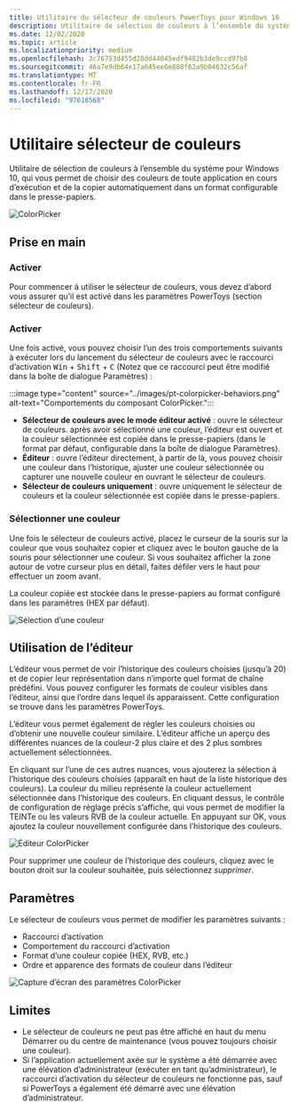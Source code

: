 ```yaml
---
title: Utilitaire du sélecteur de couleurs PowerToys pour Windows 10
description: Utilitaire de sélection de couleurs à l’ensemble du système pour Windows 10 qui vous permet de choisir des couleurs de toute application en cours d’exécution et de copier automatiquement les valeurs HEX ou RVB dans le presse-papiers.
ms.date: 12/02/2020
ms.topic: article
ms.localizationpriority: medium
ms.openlocfilehash: 3c76753d455d28dd44045edf9482b3de9ccd97b8
ms.sourcegitcommit: 46a7e9db64e17a645ee6e888f62a9b04632c56af
ms.translationtype: MT
ms.contentlocale: fr-FR
ms.lasthandoff: 12/17/2020
ms.locfileid: "97618568"
---
```

# <a name="color-picker-utility"></a>Utilitaire sélecteur de couleurs

Utilitaire de sélection de couleurs à l’ensemble du système pour Windows 10, qui vous permet de choisir des couleurs de toute application en cours d’exécution et de la copier automatiquement dans un format configurable dans le presse-papiers.

![ColorPicker](../images/pt-colorpicker-hex-editor.png)

## <a name="getting-started"></a>Prise en main

### <a name="enable"></a>Activer

Pour commencer à utiliser le sélecteur de couleurs, vous devez d’abord vous assurer qu’il est activé dans les paramètres PowerToys (section sélecteur de couleurs).

### <a name="activate"></a>Activer

Une fois activé, vous pouvez choisir l’un des trois comportements suivants à exécuter lors du lancement du sélecteur de couleurs avec le raccourci d’activation <kbd>Win</kbd> + <kbd>Shift</kbd> + <kbd>C</kbd> (Notez que ce raccourci peut être modifié dans la boîte de dialogue Paramètres) :

:::image type="content" source="../images/pt-colorpicker-behaviors.png" alt-text="Comportements du composant ColorPicker.":::

- **Sélecteur de couleurs avec le mode éditeur activé** : ouvre le sélecteur de couleurs. après avoir sélectionné une couleur, l’éditeur est ouvert et la couleur sélectionnée est copiée dans le presse-papiers (dans le format par défaut, configurable dans la boîte de dialogue Paramètres).
- **Éditeur** : ouvre l’éditeur directement, à partir de là, vous pouvez choisir une couleur dans l’historique, ajuster une couleur sélectionnée ou capturer une nouvelle couleur en ouvrant le sélecteur de couleurs.
- **Sélecteur de couleurs uniquement** : ouvre uniquement le sélecteur de couleurs et la couleur sélectionnée est copiée dans le presse-papiers.

### <a name="select-color"></a>Sélectionner une couleur

Une fois le sélecteur de couleurs activé, placez le curseur de la souris sur la couleur que vous souhaitez copier et cliquez avec le bouton gauche de la souris pour sélectionner une couleur. Si vous souhaitez afficher la zone autour de votre curseur plus en détail, faites défiler vers le haut pour effectuer un zoom avant.

La couleur copiée est stockée dans le presse-papiers au format configuré dans les paramètres (HEX par défaut).

![Sélection d’une couleur](../images/pt-colorpicker.gif)

## <a name="editor-usage"></a>Utilisation de l’éditeur

L’éditeur vous permet de voir l’historique des couleurs choisies (jusqu’à 20) et de copier leur représentation dans n’importe quel format de chaîne prédéfini. Vous pouvez configurer les formats de couleur visibles dans l’éditeur, ainsi que l’ordre dans lequel ils apparaissent. Cette configuration se trouve dans les paramètres PowerToys.

L’éditeur vous permet également de régler les couleurs choisies ou d’obtenir une nouvelle couleur similaire. L’éditeur affiche un aperçu des différentes nuances de la couleur-2 plus claire et des 2 plus sombres actuellement sélectionnées.

En cliquant sur l’une de ces autres nuances, vous ajouterez la sélection à l’historique des couleurs choisies (apparaît en haut de la liste historique des couleurs). La couleur du milieu représente la couleur actuellement sélectionnée dans l’historique des couleurs. En cliquant dessus, le contrôle de configuration de réglage précis s’affiche, qui vous permet de modifier la TEINTe ou les valeurs RVB de la couleur actuelle. En appuyant sur OK, vous ajoutez la couleur nouvellement configurée dans l’historique des couleurs.

![Éditeur ColorPicker](../images/pt-colorpicker-editor.gif)

Pour supprimer une couleur de l’historique des couleurs, cliquez avec le bouton droit sur la couleur souhaitée, puis sélectionnez *supprimer*.

## <a name="settings"></a>Paramètres

Le sélecteur de couleurs vous permet de modifier les paramètres suivants :

- Raccourci d’activation
- Comportement du raccourci d’activation
- Format d’une couleur copiée (HEX, RVB, etc.)
- Ordre et apparence des formats de couleur dans l’éditeur

![Capture d’écran des paramètres ColorPicker](../images/pt-colorpicker-settings.png)

## <a name="limitations"></a>Limites

- Le sélecteur de couleurs ne peut pas être affiché en haut du menu Démarrer ou du centre de maintenance (vous pouvez toujours choisir une couleur).
- Si l’application actuellement axée sur le système a été démarrée avec une élévation d’administrateur (exécuter en tant qu’administrateur), le raccourci d’activation du sélecteur de couleurs ne fonctionne pas, sauf si PowerToys a également été démarré avec une élévation d’administrateur.
